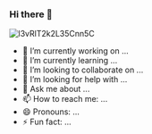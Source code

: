 ### Hi there 👋
![l3vRlT2k2L35Cnn5C](https://github.com/morretrf/morretrf/assets/17662429/2bd88cfc-119f-40d1-835b-bb114c2c51e4)

- 🔭 I’m currently working on ...
- 🌱 I’m currently learning ...
- 👯 I’m looking to collaborate on ...
- 🤔 I’m looking for help with ...
- 💬 Ask me about ...
- 📫 How to reach me: ...
- 😄 Pronouns: ...
- ⚡ Fun fact: ...
